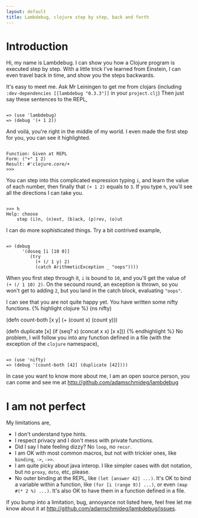 ```yaml
---
layout: default
title: Lambdebug, clojure step by step, back and forth
---
```

# Introduction

Hi, my name is Lambdebug.  I can show you how a Clojure program is
executed step by step.  With a little trick I've learned from
Einstein, I can even travel back in time, and show you the steps
backwards.

It's easy to meet me.  Ask Mr Leiningen to get me from clojars
(including `:dev-dependencies [[lambdebug "0.3.3"]]` in your
`project.clj`)
Then just say these sentences to the REPL,

<div class='repl'><pre><code>
=> (use 'lambdebug)
=> (debug '(+ 1 2))
</code></pre></div>

And voilá, you're right in the middle of my world.  I even made the
first step for you, you can see it highlighted.

<div class='repl'><pre><code>
Function: Given at REPL
Form: ("<span class='hl'>+</span>" 1 2)
Result: #'clojure.core/+
>>>
</code></pre></div>

You can step into this complicated expression typing `i`, and learn the
value of each number, then finally that `(+ 1 2)` equals to `3`.
If you type `h`, you'll see all the directions I can take you.

<div class='repl'><pre><code>
>>> h
Help: choose
    step (i)n, (n)ext, (b)ack, (p)rev, (o)ut
</code></pre></div>

I can do more sophisticated things.  Try a bit contrived example,

<div class='repl'><pre><code>
=> (debug
      '(doseq [i [10 0]]
         (try
           (+ (/ 1 y) 2)
           (catch ArithmeticException _ "oops"))))
</code></pre></div>

When you first step through it, `i` is bound to `10`, and you'll get
the value of `(+ (/ 1 10) 2)`.  On the secound round, an exception is
thrown, so you won't get to adding `2`, but you land in the catch block,
evaluating `"oops"`.

I can see that you are not quite happy yet.  You have written some nifty
functions.
{% highlight clojure %}
(ns nifty)

(defn count-both
  [x y]
  (+ (count x) (count y)))

(defn duplicate
  [x]
  (if (seq? x)
    (concat x x)
    [x x]))
{% endhighlight %}
No problem, I will follow you into any function defined in a file (with
the exception of the `clojure` namespace),

<div class='repl'><pre><code>
=> (use 'nifty)
=> (debug '(count-both [42] (duplicate [42])))
</code></pre></div>

In case you want to know more about me, I am an open source person,
you can come and see me at
<http://github.com/adamschmideg/lambdebug>

# I am not perfect

My limitations are,
 * I don't understand type hints.
 * I respect privacy and I don't mess with private functions.
 * Did I say I hate feeling dizzy?  No `loop`, no `recur`.
 * I am OK with most common macros, but not with trickier ones, like `binding`, `->`, `->>`.
 * I am quite picky about java interop.  I like simpler cases with dot
  notation, but no `proxy`, `doto`, etc, please.
 * No outer binding at the REPL, like `(let [answer 42] ...)`.
   It's OK to bind a variable within a function, like `(for [i (range
   9)] ...)`, or even `(map #(* 2 %) ...)`.
   It's also OK to have them in a function defined in a file.

If you bump into a limitation, bug, annoyance not listed here, feel free
let me know about it at
<http://github.com/adamschmideg/lambdebug/issues>.

